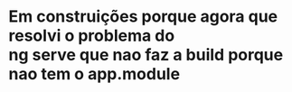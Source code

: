 <h1>Em construições porque agora que resolvi o problema do <br>ng serve que nao faz a build porque<br>
nao tem o app.module</h1>
